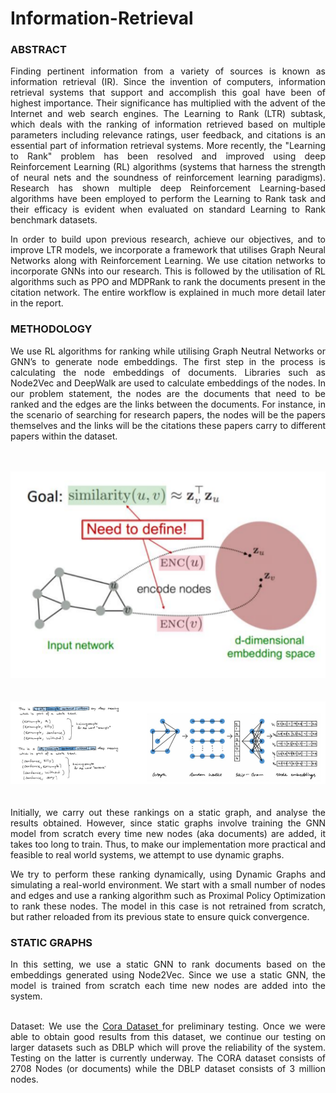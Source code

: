 # Information-Retrieval

### ABSTRACT 
<div align="justify"> Finding pertinent information from a variety of sources is known as information retrieval (IR). Since
the invention of computers, information retrieval systems that support and accomplish this goal have
been of highest importance. Their significance has multiplied with the advent of the Internet and web
search engines. The Learning to Rank (LTR) subtask, which deals with the ranking of information
retrieved based on multiple parameters including relevance ratings, user feedback, and citations is an
essential part of information retrieval systems. More recently, the "Learning to Rank" problem has
been resolved and improved using deep Reinforcement Learning (RL) algorithms (systems that harness
the strength of neural nets and the soundness of reinforcement learning paradigms). Research has
shown multiple deep Reinforcement Learning-based algorithms have been employed to perform the
Learning to Rank task and their efficacy is evident when evaluated on standard Learning to Rank
benchmark datasets.

In order to build upon previous research, achieve our objectives, and to improve LTR models, we
incorporate a framework that utilises Graph Neural Networks along with Reinforcement Learning. We
use citation networks to incorporate GNNs into our research. This is followed by the utilisation of RL
algorithms such as PPO and MDPRank to rank the documents present in the citation network. The
entire workflow is explained in much more detail later in the report.
</div>

### METHODOLOGY

<div align = "justify"> We use RL algorithms for ranking while utilising Graph Neutral Networks or GNN’s to generate node
embeddings. The first step in the process is calculating the node embeddings of documents. Libraries
such as Node2Vec and DeepWalk are used to calculate embeddings of the nodes. In our problem
statement, the nodes are the documents that need to be ranked and the edges are the links between the
documents. For instance, in the scenario of searching for research papers, the nodes will be the papers
themselves and the links will be the citations these papers carry to different papers within the dataset.
<br>
<br>
<br>

![Node Embeddings](https://github.com/sans-sehgal/Information-Retrieval/blob/main/Images/Node%20Embeddings.png)
<br>
<br>
<br>
![Skip Gram Model](https://github.com/sans-sehgal/Information-Retrieval/blob/main/Images/Skip%20Gram%20Model.png)
 <br>
 <br>
 <br>
Initially, we carry out these rankings on a static graph, and analyse the results obtained. However, since
static graphs involve training the GNN model from scratch every time new nodes (aka documents) are
added, it takes too long to train. Thus, to make our implementation more practical and feasible to real
world systems, we attempt to use dynamic graphs.

We try to perform these ranking dynamically, using Dynamic Graphs and simulating a real-world
environment. We start with a small number of nodes and edges and use a ranking algorithm such as
Proximal Policy Optimization to rank these nodes. The model in this case is not retrained from scratch,
but rather reloaded from its previous state to ensure quick convergence.
</div>

### STATIC GRAPHS
<div align = "justify"> In this setting, we use a static GNN to rank documents based on the embeddings generated using
Node2Vec. Since we use a static GNN, the model is trained from scratch each time new nodes are
added into the system.
<br>
<br>

Dataset: We use the <a href="https://relational.fit.cvut.cz/dataset/CORA"> Cora Dataset </a> for preliminary testing. Once we were able to obtain good results from this dataset, we continue our testing on larger datasets such as DBLP which will prove the
reliability of the system. Testing on the latter is currently underway. The CORA dataset consists of
2708 Nodes (or documents) while the DBLP dataset consists of 3 million nodes.
</div>
